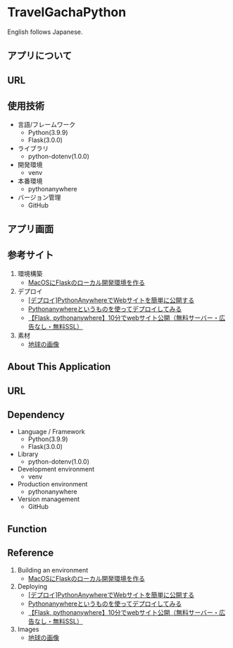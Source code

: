# TravelGachaPython
English follows Japanese.
## アプリについて

## URL

## 使用技術
- 言語/フレームワーク
  - Python(3.9.9)
  - Flask(3.0.0)
- ライブラリ
  - python-dotenv(1.0.0)
- 開発環境
  - venv
- 本番環境
  - pythonanywhere
- バージョン管理
  - GitHub

## アプリ画面

## 参考サイト
1. 環境構築
    - [MacOSにFlaskのローカル開発環境を作る](https://qiita.com/outsider-kithy/items/9b706a2092538474e5e6)
2. デプロイ
    - [[デプロイ]PythonAnywhereでWebサイトを簡単に公開する](https://chaldene.net/pythonanywhere-deploy)
    - [Pythonanywhereというものを使ってデプロイしてみる](https://qiita.com/sayyyyyy/items/3d5742f5a4c26a90ad0d)
    - [【Flask, pythonanywhere】10分でwebサイト公開（無料サーバー・広告なし・無料SSL）](https://qiita.com/probabilityhill/items/678f77dc96ccad47c401)
3. 素材
    - [地球の画像](https://usagif.com/ja/kaiten-suru-chikyu-no-gif/)

## About This Application

## URL

## Dependency
- Language / Framework
  - Python(3.9.9)
  - Flask(3.0.0)
- Library
  - python-dotenv(1.0.0)
- Development environment
  - venv
- Production environment
  - pythonanywhere
- Version management
  - GitHub

## Function

## Reference
1. Building an environment
    - [MacOSにFlaskのローカル開発環境を作る](https://qiita.com/outsider-kithy/items/9b706a2092538474e5e6)
2. Deploying
    - [[デプロイ]PythonAnywhereでWebサイトを簡単に公開する](https://chaldene.net/pythonanywhere-deploy)
    - [Pythonanywhereというものを使ってデプロイしてみる](https://qiita.com/sayyyyyy/items/3d5742f5a4c26a90ad0d)
    - [【Flask, pythonanywhere】10分でwebサイト公開（無料サーバー・広告なし・無料SSL）](https://qiita.com/probabilityhill/items/678f77dc96ccad47c401)
3. Images
    - [地球の画像](https://usagif.com/ja/kaiten-suru-chikyu-no-gif/)
